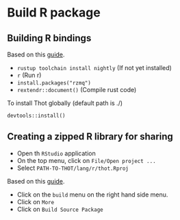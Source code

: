 # Build R package

## Building R bindings

Based on this [guide](https://extendr.github.io/rextendr/articles/package.html).

- `rustup toolchain install nightly` (If not yet installed)
- `r` (Run r)
- `install.packages("rzmq")`
- `rextendr::document()` (Compile rust code)

To install Thot globally (default path is ./)

`devtools::install()`

## Creating a zipped R library for sharing

- Open th `RStudio` application
- On the top menu, click on `File/Open project ...`
- Select `PATH-TO-THOT/lang/r/thot.Rproj`

Based on this [guide](https://support.posit.co/hc/en-us/articles/115000239587-Sharing-Internal-R-Packages).

- Click on the `build` menu on the right hand side menu.
- Click on `More`
- Click on `Build Source Package`
